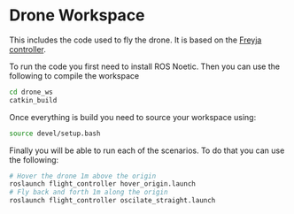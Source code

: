 # Drone Workspace

This includes the code used to fly the drone. It is based on the [Freyja controller](https://github.com/unl-nimbus-lab/Freyja).

To run the code you first need to install ROS Noetic. Then you can use the following to compile the workspace

```bash
cd drone_ws
catkin_build
```

Once everything is build you need to source your workspace using:

```bash
source devel/setup.bash
```

Finally you will be able to run each of the scenarios. To do that you can use the following:

```bash
# Hover the drone 1m above the origin
roslaunch flight_controller hover_origin.launch 
# Fly back and forth 1m along the origin
roslaunch flight_controller oscilate_straight.launch 
```